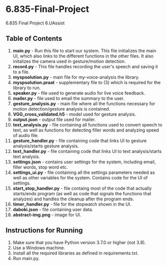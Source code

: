 # 6.835-Final-Project
6.835 Final Project 6.UAssist
## Table of Contents

1. **main.py** - Run this file to start our system. This file initializes the main UI, which also links to the different functions in the other files. It also initalizes the camera used in gesture/motion detection.
2. **record.py** - This file handles recording the user's speech and saving it to a file.
3. **myspsolution.py** - main file for my-voice-analysis the library.
4. **myspsolution.praat** - supplementary file to (3) which is required for the library to run.
5. **speaker.py** - file used to generate audio for live voice feedback.
6. **mailer.py** - file used to email the summary to the user.
7. **gesture_analysis.py** - main file where all the functions necessary for motion detection/gesture analysis is contained.
8. **VGG_cross_validated.h5** - model used for gesture analysis.
9. **output.json** - output file used for mailer.
10. **text_analysis.py** - file containing all functions used to convert speech to text, as well as functions for detecting filler words and analyzing speed of audio file.
11. **gesture_handler.py** - file containing code that links UI to gesture analysis/starts gesture analysis.
12. **text_handler.py** - file containing code that links UI to text analysis/starts text analysis.
13. **settings.json** - contains user settings for the system, including email, filler words, stop word etc.
14. **settings_ui.py** - file containing all the settings parameters needed as well as other variables for the system. Contains code for the UI of settings.
15. **start_stop_handler.py** - file containg most of the code that actually starts/ends program (as well as code that signals the functions that analyzes) and handles the cleanup after the program ends.
16. **timer_handler.py** - file for the stopwatch shown in the UI.
17. **daboki.json** - file containing user data.
18. **abstract-img.png** - image for UI.

## Instructions for Running
1. Make sure that you have Python version 3.7.0 or higher (not 3.8).
2. Use a Windows machine.
3. Install all the required libraries as defined in requirements.txt.
4. Run main.py.
